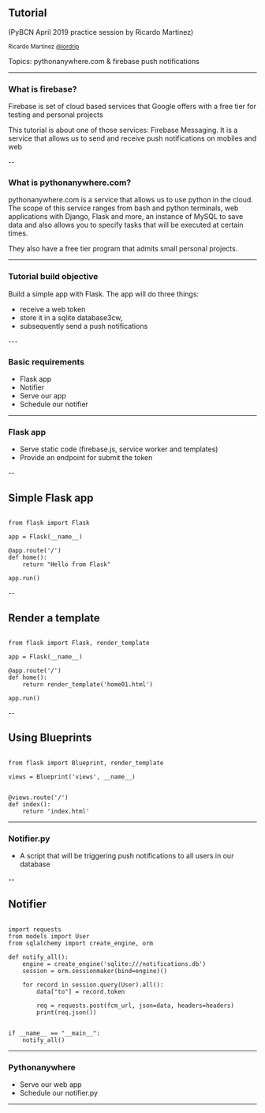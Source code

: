 ## Tutorial
(PyBCN April 2019 practice session by Ricardo Martinez)

<small>Ricardo Martinez [@lordrip](http://twitter.com/lordrip)</small>

<span>Topics: pythonanywhere.com & firebase push notifications</span>

---

### What is firebase?

<p>Firebase is set of cloud based services that Google offers with a free tier for testing and personal projects</p>
<p>This tutorial is about one of those services: Firebase Messaging. It is a service that allows us to send and receive push notifications on mobiles and web</p>

--

### What is pythonanywhere.com?

<p>pythonanywhere.com is a service that allows us to use python in the cloud. The scope of this service ranges from bash and python terminals, web applications with Django, Flask and more, an instance of MySQL to save data and also allows you to specify tasks that will be executed at certain times.</p>
<p>They also have a free tier program that admits small personal projects.</p>

---

### Tutorial build objective

<p>Build a simple app with Flask. The app will do three things:</p>
<ul>
   <li>receive a web token</li>
   <li>store it in a sqlite database3cw,</li>
   <li>subsequently send a push notifications</li>
</ul>
---

### Basic requirements

<ul>
  <li>Flask app</li>
  <li>Notifier</li>
  <li>Serve our app</li>
  <li>Schedule our notifier</li>
</ul>

---

### Flask app

<ul>
  <li>Serve static code (firebase.js, service worker and templates)</li>
  <li>Provide an endpoint for submit the token</li>
</ul>

--

## Simple Flask app

<pre><code class="hljs python">
from flask import Flask

app = Flask(__name__)

@app.route('/')
def home():
    return "Hello from Flask"

app.run()
</code></pre>

--

## Render a template

<pre><code class="hljs python">
from flask import Flask, render_template

app = Flask(__name__)

@app.route('/')
def home():
    return render_template('home01.html')

app.run()
</code></pre>

--

## Using Blueprints

<pre><code class="hljs python">
from flask import Blueprint, render_template

views = Blueprint('views', __name__)


@views.route('/')
def index():
    return 'index.html'
</code></pre>

---

### Notifier.py

<ul>
  <li>A script that will be triggering push notifications to all users in our database</li>
</ul>

--

## Notifier

<pre><code class="hljs python">
import requests
from models import User
from sqlalchemy import create_engine, orm

def notify_all():
    engine = create_engine('sqlite:///notifications.db')
    session = orm.sessionmaker(bind=engine)()

    for record in session.query(User).all():
        data["to"] = record.token

        req = requests.post(fcm_url, json=data, headers=headers)
        print(req.json())


if __name__ == "__main__":
    notify_all()
</code></pre>

---

### Pythonanywhere

<ul>
  <li>Serve our web app</li>
  <li>Schedule our notifier.py</li>
</ul>

---
